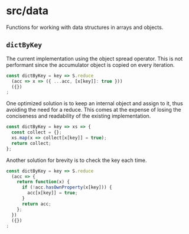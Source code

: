 # src/data

Functions for working with data structures in arrays and objects.

## `dictByKey`

The current implementation using the object spread operator. This is not performant since the accumulator object is copied on every iteration.

```js
const dictByKey = key => S.reduce
  (acc => x => ({ ...acc, [x[key]]: true }))
  ({})
;
```

One optimized solution is to keep an internal object and assign to it, thus avoiding the need for a reduce. This comes at the expense of losing the conciseness and readability of the existing implementation.

```js
const dictByKey = key => xs => {
  const collect = {};
  xs.map(x => collect[x[key]] = true);
  return collect;
};
```

Another solution for brevity is to check the key each time.

```js
const dictByKey = key => S.reduce
  (acc => {
    return function(x) {
      if (!acc.hasOwnProperty(x[key])) {
        acc[x[key]] = true;
      }
      return acc;
    };
  })
  ({})
;
```
